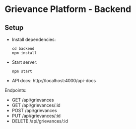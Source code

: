 # Grievance Platform - Backend

## Setup
- Install dependencies:
  ```
  cd backend
  npm install
  ```
- Start server:
  ```
  npm start
  ```
- API docs: http://localhost:4000/api-docs

Endpoints:
- GET /api/grievances
- GET /api/grievances/:id
- POST /api/grievances
- PUT /api/grievances/:id
- DELETE /api/grievances/:id
